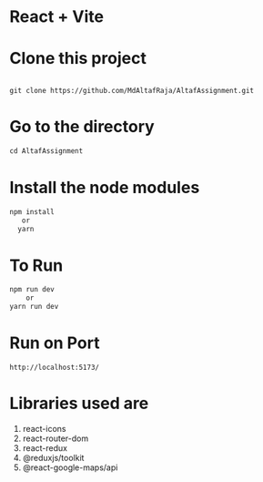 # React + Vite

# Clone this project

```git

git clone https://github.com/MdAltafRaja/AltafAssignment.git

```

# Go to the directory 

```js
cd AltafAssignment
```

# Install the node modules

```js
npm install
   or
  yarn 

```

# To Run
```js
npm run dev
    or
yarn run dev
```

# Run on Port
```
http://localhost:5173/

```

# Libraries used are

1) react-icons
2) react-router-dom
3) react-redux
4) @reduxjs/toolkit
5) @react-google-maps/api
